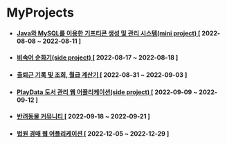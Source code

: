 # MyProjects

* #### [ Java와 MySQL를 이용한 기프티콘 생성 및 관리 시스템(mini project) ](https://github.com/12OneTwo12/MyProjects/tree/main/2022-08/gifticon-mini-project) [ 2022-08-08 ~ 2022-08-11 ]  
  
* #### [ 비속어 순화기(side project) ](https://github.com/12OneTwo12/swear-words-purifier) [ 2022-08-17 ~ 2022-08-18 ]  
  
* #### [ 출퇴근 기록 및 조회, 월급 계산기 ](https://github.com/12OneTwo12/webApplication-project-220831) [ 2022-08-31 ~ 2022-09-03 ]  

* #### [ PlayData 도서 관리 웹 어플리케이션(side project) ](https://github.com/12OneTwo12/librarySystem) [ 2022-09-09 ~ 2022-09-12 ]  
  
* #### [ 반려동물 커뮤니티 ](https://github.com/12OneTwo12/2022-09-miniProject) [ 2022-09-18 ~ 2022-09-21 ]  

* #### [ 법원 경매 웹 어플리케이션 ](https://github.com/pd-finalpj/auctionTTang-BE) [ 2022-12-05 ~ 2022-12-29 ]  

